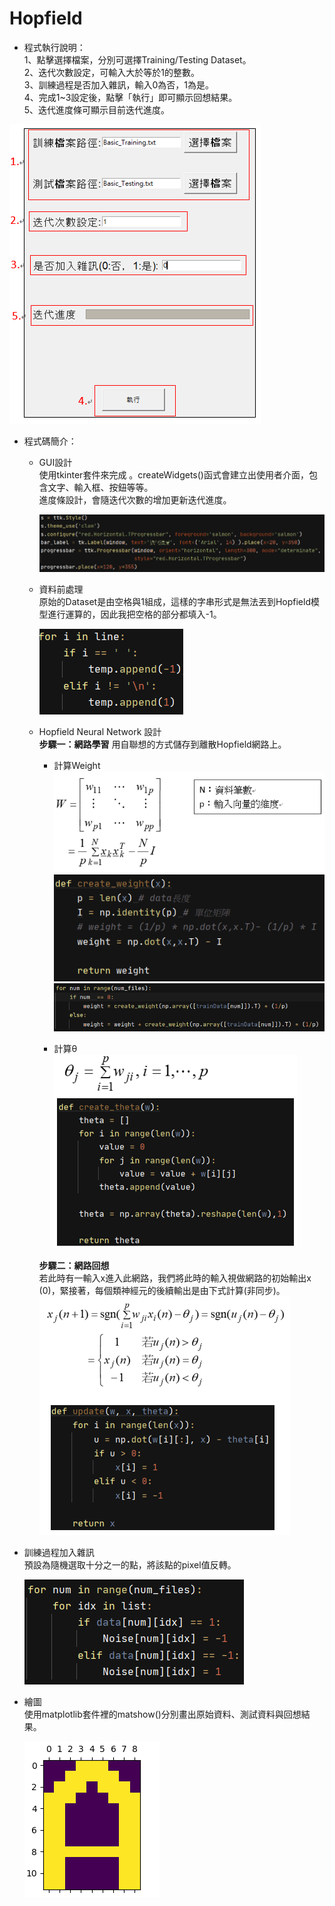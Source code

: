 # Hopfield

* 程式執行說明：  
1、點擊選擇檔案，分別可選擇Training/Testing Dataset。  
2、迭代次數設定，可輸入大於等於1的整數。  
3、訓練過程是否加入雜訊，輸入0為否，1為是。  
4、完成1~3設定後，點擊「執行」即可顯示回想結果。  
5、迭代進度條可顯示目前迭代進度。  
  
![1](https://github.com/XinMiaoWang/Hopfield/blob/main/demo/1.PNG)  
  
* 程式碼簡介：
  - GUI設計  
    使用tkinter套件來完成 。createWidgets()函式會建立出使用者介面，包含文字、輸入框、按鈕等等。  
    進度條設計，會隨迭代次數的增加更新迭代進度。  
      
    ![2](https://github.com/XinMiaoWang/Hopfield/blob/main/demo/2.png)  
      
  - 資料前處理  
    原始的Dataset是由空格與1組成，這樣的字串形式是無法丟到Hopfield模型進行運算的，因此我把空格的部分都填入-1。  
      
    ![3](https://github.com/XinMiaoWang/Hopfield/blob/main/demo/3.png)  
    
  - Hopfield Neural Network 設計  
    **步驟一：網路學習**
    用自聯想的方式儲存到離散Hopfield網路上。
    - 計算Weight  
     ![4](https://github.com/XinMiaoWang/Hopfield/blob/main/demo/4.PNG)  
     ![5](https://github.com/XinMiaoWang/Hopfield/blob/main/demo/5.png)  
     ![6](https://github.com/XinMiaoWang/Hopfield/blob/main/demo/6.png)  
        
    - 計算θ  
     ![7](https://github.com/XinMiaoWang/Hopfield/blob/main/demo/7.PNG)  
  
    **步驟二：網路回想**  
      若此時有一輸入x進入此網路，我們將此時的輸入視做網路的初始輸出x (0)，緊接著，每個類神經元的後續輸出是由下式計算(非同步)。  
      ![8](https://github.com/XinMiaoWang/Hopfield/blob/main/demo/8.PNG)  
    
* 訓練過程加入雜訊  
  預設為隨機選取十分之一的點，將該點的pixel值反轉。  
    
  ![9](https://github.com/XinMiaoWang/Hopfield/blob/main/demo/9.png)  
  
* 繪圖  
  使用matplotlib套件裡的matshow()分別畫出原始資料、測試資料與回想結果。  
    
  ![10](https://github.com/XinMiaoWang/Hopfield/blob/main/demo/10.png)


